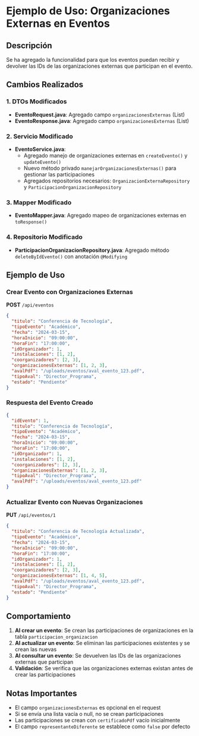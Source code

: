 # Ejemplo de Uso: Organizaciones Externas en Eventos

## Descripción
Se ha agregado la funcionalidad para que los eventos puedan recibir y devolver las IDs de las organizaciones externas que participan en el evento.

## Cambios Realizados

### 1. DTOs Modificados
- **EventoRequest.java**: Agregado campo `organizacionesExternas` (List<Long>)
- **EventoResponse.java**: Agregado campo `organizacionesExternas` (List<Long>)

### 2. Servicio Modificado
- **EventoService.java**: 
  - Agregado manejo de organizaciones externas en `createEvento()` y `updateEvento()`
  - Nuevo método privado `manejarOrganizacionesExternas()` para gestionar las participaciones
  - Agregados repositorios necesarios: `OrganizacionExternaRepository` y `ParticipacionOrganizacionRepository`

### 3. Mapper Modificado
- **EventoMapper.java**: Agregado mapeo de organizaciones externas en `toResponse()`

### 4. Repositorio Modificado
- **ParticipacionOrganizacionRepository.java**: Agregado método `deleteByIdEvento()` con anotación `@Modifying`

## Ejemplo de Uso

### Crear Evento con Organizaciones Externas

**POST** `/api/eventos`

```json
{
  "titulo": "Conferencia de Tecnología",
  "tipoEvento": "Académico",
  "fecha": "2024-03-15",
  "horaInicio": "09:00:00",
  "horaFin": "17:00:00",
  "idOrganizador": 1,
  "instalaciones": [1, 2],
  "coorganizadores": [2, 3],
  "organizacionesExternas": [1, 2, 3],
  "avalPdf": "/uploads/eventos/aval_evento_123.pdf",
  "tipoAval": "Director_Programa",
  "estado": "Pendiente"
}
```

### Respuesta del Evento Creado

```json
{
  "idEvento": 1,
  "titulo": "Conferencia de Tecnología",
  "tipoEvento": "Académico",
  "fecha": "2024-03-15",
  "horaInicio": "09:00:00",
  "horaFin": "17:00:00",
  "idOrganizador": 1,
  "instalaciones": [1, 2],
  "coorganizadores": [2, 3],
  "organizacionesExternas": [1, 2, 3],
  "tipoAval": "Director_Programa",
  "avalPdf": "/uploads/eventos/aval_evento_123.pdf"
}
```

### Actualizar Evento con Nuevas Organizaciones

**PUT** `/api/eventos/1`

```json
{
  "titulo": "Conferencia de Tecnología Actualizada",
  "tipoEvento": "Académico",
  "fecha": "2024-03-15",
  "horaInicio": "09:00:00",
  "horaFin": "17:00:00",
  "idOrganizador": 1,
  "instalaciones": [1, 2],
  "coorganizadores": [2, 3],
  "organizacionesExternas": [1, 4, 5],
  "avalPdf": "/uploads/eventos/aval_evento_123.pdf",
  "tipoAval": "Director_Programa",
  "estado": "Pendiente"
}
```

## Comportamiento

1. **Al crear un evento**: Se crean las participaciones de organizaciones en la tabla `participacion_organizacion`
2. **Al actualizar un evento**: Se eliminan las participaciones existentes y se crean las nuevas
3. **Al consultar un evento**: Se devuelven las IDs de las organizaciones externas que participan
4. **Validación**: Se verifica que las organizaciones externas existan antes de crear las participaciones

## Notas Importantes

- El campo `organizacionesExternas` es opcional en el request
- Si se envía una lista vacía o null, no se crean participaciones
- Las participaciones se crean con `certificadoPdf` vacío inicialmente
- El campo `representanteDiferente` se establece como `false` por defecto
